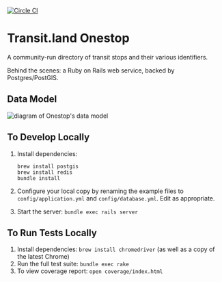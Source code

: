 [![Circle CI](https://circleci.com/gh/transit-land/onestop.png?style=badge)](https://circleci.com/gh/transit-land/onestop)

# Transit.land Onestop

A community-run directory of transit stops and their various identifiers.

Behind the scenes: a Ruby on Rails web service, backed by Postgres/PostGIS.

## Data Model

![diagram of Onestop's data model](https://rawgit.com/transit-land/onestop/master/doc/data-model.svg)

## To Develop Locally

1. Install dependencies:

    ````
    brew install postgis
    brew install redis
    bundle install
    ````

2. Configure your local copy by renaming the example files to `config/application.yml` and `config/database.yml`. Edit as appropriate.

3. Start the server: `bundle exec rails server`

## To Run Tests Locally

1. Install dependencies: `brew install chromedriver` (as well as a copy of the latest Chrome)
2. Run the full test suite: `bundle exec rake`
3. To view coverage report: `open coverage/index.html`

